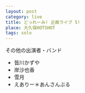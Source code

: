 ```yaml
---
layout: post
category: live
title: どっれーみ! 企画ライブ 5!
place: 大久保HOTSHOT
tags: solo
---
```


その他の出演者・バンド

* 皆川かずや
* 岸沙也香
* 雪月
* えありー＊あんさんぶる